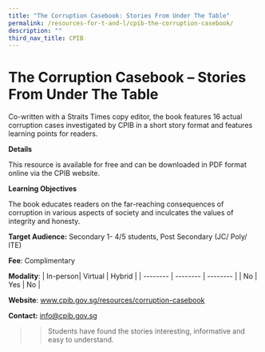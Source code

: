 ```yaml
---
title: "The Corruption Casebook: Stories From Under The Table"
permalink: /resources-for-t-and-l/cpib-the-corruption-casebook/
description: ""
third_nav_title: CPIB
---
```

# The Corruption Casebook – Stories From Under The Table

Co-written with a Straits Times copy editor, the book features 16 actual corruption cases investigated by CPIB in a short story format and features learning points for readers.

**Details**

This resource is available for free and can be downloaded in PDF format online via the CPIB website.

**Learning Objectives**

The book educates readers on the far-reaching consequences of corruption in various aspects of society and inculcates the values of integrity and honesty.


**Target Audience:** Secondary 1- 4/5 students, Post Secondary (JC/ Poly/ ITE)

**Fee**: Complimentary

**Modality**:
| In-person| Virtual | Hybrid |
| -------- | -------- | -------- |
| No     | Yes     | No     |

**Website**: www.cpib.gov.sg/resources/corruption-casebook

**Contact:** info@cpib.gov.sg

> > Students have found the stories interesting, informative and easy to understand.